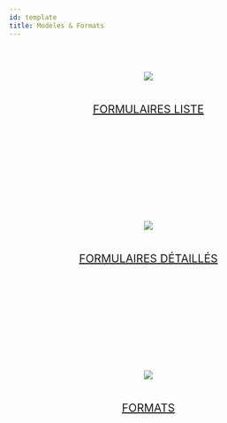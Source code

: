 ```yaml
---
id: template
title: Modèles & Formats
---
```


<div style="text-align: center; margin-top: 20px; margin-bottom: 20px; height: 250px; width: 100%">
    <a class="button" href="custom-listform-templates.html"><img style="vertical-align: middle;margin-top: 40px;margin-bottom: 20px" src="https://developer.4d.com/4d-for-ios/docs/assets/en/template-formatters/buttonListFormTemplate.png"/><p style="font-size: 20px">FORMULAIRES LISTE</p></a>
</div>

<div style="text-align: center; margin-top: 20px; margin-bottom: 20px; height: 250px; width: 100%">
    <a class="button" href="custom-detailform-templates.html"><img style="vertical-align: middle;margin-top: 40px;margin-bottom: 20px" src="https://developer.4d.com/4d-for-ios/docs/assets/en/template-formatters/buttonDetailFormTemplate.png"/><p style="font-size: 20px">FORMULAIRES DÉTAILLÉS</p></a>
</div>

<div style="text-align: center; margin-top: 20px; margin-bottom: 20px; height: 250px; width: 100%">
    <a class="button" href="custom-data-formatters.html"><img style="vertical-align: middle;margin-top: 40px;margin-bottom: 20px" src="https://developer.4d.com/4d-for-ios/docs/assets/en/template-formatters/buttonFormatters.png"/><p style="font-size: 20px">FORMATS</p></a>
</div>
